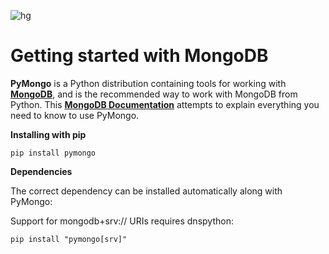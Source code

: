 ![hg](https://www.pngegg.com/en/png-wfjmo)
# Getting started with MongoDB

**PyMongo** is a Python distribution containing tools for working with **[MongoDB](https://www.mongodb.com/)**, and is the recommended way to work with MongoDB from Python. This **[MongoDB Documentation](https://pymongo.readthedocs.io/en/stable/)** attempts to explain everything you need to know to use PyMongo.

**Installing with pip**
```
pip install pymongo
```
**Dependencies**

The correct dependency can be installed automatically along with PyMongo:

Support for mongodb+srv:// URIs requires dnspython:
```
pip install "pymongo[srv]"
```
